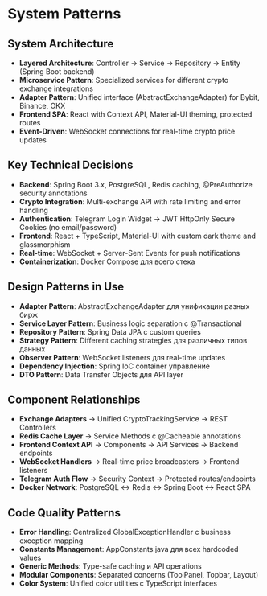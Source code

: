 # System Patterns

## System Architecture
- **Layered Architecture**: Controller → Service → Repository → Entity (Spring Boot backend)
- **Microservice Pattern**: Specialized services for different crypto exchange integrations
- **Adapter Pattern**: Unified interface (AbstractExchangeAdapter) for Bybit, Binance, OKX
- **Frontend SPA**: React with Context API, Material-UI theming, protected routes
- **Event-Driven**: WebSocket connections for real-time crypto price updates

## Key Technical Decisions
- **Backend**: Spring Boot 3.x, PostgreSQL, Redis caching, @PreAuthorize security annotations
- **Crypto Integration**: Multi-exchange API with rate limiting and error handling
- **Authentication**: Telegram Login Widget → JWT HttpOnly Secure Cookies (no email/password)
- **Frontend**: React + TypeScript, Material-UI with custom dark theme and glassmorphism
- **Real-time**: WebSocket + Server-Sent Events for push notifications
- **Containerization**: Docker Compose для всего стека

## Design Patterns in Use
- **Adapter Pattern**: AbstractExchangeAdapter для унификации разных бирж
- **Service Layer Pattern**: Business logic separation с @Transactional
- **Repository Pattern**: Spring Data JPA с custom queries
- **Strategy Pattern**: Different caching strategies для различных типов данных
- **Observer Pattern**: WebSocket listeners для real-time updates
- **Dependency Injection**: Spring IoC container управление
- **DTO Pattern**: Data Transfer Objects для API layer

## Component Relationships
- **Exchange Adapters** → Unified CryptoTrackingService → REST Controllers
- **Redis Cache Layer** → Service Methods с @Cacheable annotations
- **Frontend Context API** → Components → API Services → Backend endpoints
- **WebSocket Handlers** → Real-time price broadcasters → Frontend listeners
- **Telegram Auth Flow** → Security Context → Protected routes/endpoints
- **Docker Network**: PostgreSQL ↔ Redis ↔ Spring Boot ↔ React SPA

## Code Quality Patterns
- **Error Handling**: Centralized GlobalExceptionHandler с business exception mapping
- **Constants Management**: AppConstants.java для всех hardcoded values
- **Generic Methods**: Type-safe caching и API operations
- **Modular Components**: Separated concerns (ToolPanel, Topbar, Layout)
- **Color System**: Unified color utilities с TypeScript interfaces 
